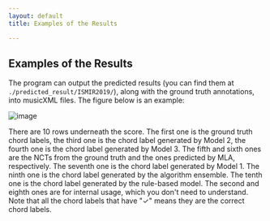 ```yaml
---
layout: default
title: Examples of the Results 

---
```


## Examples of the Results

The program can output the predicted results (you can find them at `./predicted_result/ISMIR2019/`), along with the ground truth annotations, into musicXML files. The figure below is an example:

![image](https://user-images.githubusercontent.com/9313094/68069336-60c30b80-fd35-11e9-925a-f02203192b69.png)

There are 10 rows underneath the score. The first one is the ground truth chord labels, the third one is the chord label generated by Model 2, the fourth one is the chord label generated by Model 3. The fifth and sixth ones are the NCTs from the ground truth and the ones predicted by MLA, respectively. The seventh one is the chord label generated by Model 1. The ninth one is the chord label generated by the algorithm ensemble. The tenth one is the chord label generated by the rule-based model. The second and eighth ones are for internal usage, which you don't need to understand. Note that all the chord labels that have "✓" means they are the correct chord labels.  
